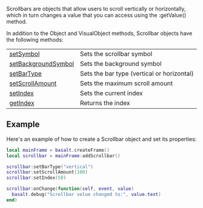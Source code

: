 Scrollbars are objects that allow users to scroll vertically or horizontally, which in turn changes a value that you can access using the :getValue() method.

In addition to the Object and VisualObject methods, Scrollbar objects have the following methods:

|   |   |
|---|---|
|[setSymbol](objects/Scrollbar/setSymbol.md)|Sets the scrollbar symbol
|[setBackgroundSymbol](objects/Scrollbar/setBackgroundSymbol.md)|Sets the background symbol
|[setBarType](objects/Scrollbar/setBarType.md)|Sets the bar type (vertical or horizontal)
|[setScrollAmount](objects/Scrollbar/setScrollAmount.md)|Sets the maximum scroll amount
|[setIndex](objects/Scrollbar/setIndex.md)|Sets the current index
|[getIndex](objects/Scrollbar/getIndex.md)|Returns the index

## Example

Here's an example of how to create a Scrollbar object and set its properties:

```lua
local mainFrame = basalt.createFrame()
local scrollbar = mainFrame:addScrollbar()

scrollbar:setBarType("vertical")
scrollbar:setScrollAmount(100)
scrollbar:setIndex(50)

scrollbar:onChange(function(self, event, value)
  basalt.debug("Scrollbar value changed to:", value.text)
end)
```

